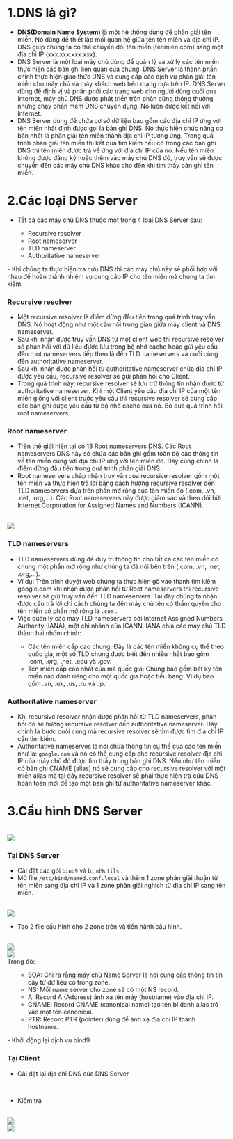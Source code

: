 # 1.DNS là gì?

- **DNS(Domain Name System)** là một hệ thống dùng để phân giải tên miền. Nó dùng để thiết lập mối quan hệ giữa tên tên miền và địa chỉ IP. DNS giúp chúng ta có thể chuyển đổi tên miền (tenmien.com) sang một địa chỉ IP (xxx.xxx.xxx.xxx).
- DNS Server là một loại máy chủ dùng để quản lý và xử lý các tên miền thực hiện các bản ghi liên quan của chúng. DNS Server là thành phần chính thực hiện giao thức DNS và cung cấp các dịch vụ phân giải tên miền cho máy chủ và máy khách web trên mạng dựa trên IP. DNS Server dùng để định vị và phân phối các trang web cho người dùng cuối qua Internet, máy chủ DNS được phát triển trên phần cứng thông thường nhưng chạy phần mềm DNS chuyên dụng. Nó luôn được kết nối với Internet.
- DNS Server dùng để chứa cơ sở dữ liệu bao gồm các địa chỉ IP ứng với tên miền nhất định được gọi là bản ghi DNS. Nó thực hiện chức năng cơ bản nhất là phân giải tên miền thành địa chỉ IP tương ứng. Trong quá trình phân giải tên miền thì kết quả tìm kiếm nếu có trong các bản ghi DNS thì tên miền được trả về ứng với địa chỉ IP của nó. Nếu tên miền không được đăng ký hoặc thêm vào máy chủ DNS đó, truy vấn sẽ được chuyển đến các máy chủ DNS khác cho đến khi tìm thấy bản ghi tên miền.

# 2.Các loại  DNS Server

- Tất cả các máy chủ DNS thuộc một trong 4 loại DNS Server sau:
<ul>
  <ul>
    <li> Recursive resolver
    <li> Root nameserver
    <li> TLD nameserver
    <li> Authoritative nameserver
  </ul>
</ul>
- Khi chúng ta thực hiện tra cứu DNS thì các máy chủ này sẽ phối hợp với nhau để hoàn thành nhiệm vụ cung cấp IP cho tên miền mà chúng ta tìm kiếm.

### Recursive resolver

- Một recursive resolver là điểm dừng đầu tiên trong quá trình truy vấn DNS. Nó hoạt động như một cầu nối trung gian giữa máy client và DNS nameserver.
- Sau khi nhận được truy vấn DNS từ một client web thì recursive resolver sẽ phản hồi với dữ liệu được lưu trong bộ nhớ cache hoặc gửi yêu cầu đến root nameservers tiếp theo là đến TLD nameservers và cuối cùng đến authoritative nameserver.
- Sau khi nhận được phản hồi từ authoritative nameserver chứa địa chỉ IP được yêu cầu, recursive resolver sẽ gửi phản hồi cho Client.
- Trong quá trình này, recursive resolver sẽ lưu trữ thông tin nhận được từ authoritative nameserver. Khi một Client yêu cầu địa chỉ IP của một tên miền giống với client trước yêu cầu thì recursive resolver sẽ cung cấp các bản ghi được yêu cầu từ bộ nhớ cache của nó. Bỏ qua quá trình hỏi root nameservers.

### Root nameserver

- Trên thế giới hiện tại có 13 Root nameservers DNS. Các Root nameservers DNS này sẽ chứa các bản ghi gồm toàn bộ các thông tin về tên miền cùng với địa chỉ IP ứng với tên miền đó. Đây cũng chính là điểm dừng đầu tiên trong quá trình phân giải DNS.
- Root nameservers chấp nhận truy vấn của recursive resolver gồm một tên miền và thực hiện trả lời bằng cách hướng recursive resolver đến TLD nameservers dựa trên phần mở rộng của tên miền đó (.com, .vn, .net, .org,...). Các Root nameservers này được giảm sác và theo dõi bỡi Internet Corporation for Assigned Names and Numbers (ICANN).
<br>
<img src="https://github.com/lean15998/Linux/blob/main/images/24.01.PNG">
<br>

### TLD nameservers

- TLD nameservers dùng để duy trì thông tin cho tất cả các tên miền có chung một phần mở rộng như chúng ta đã nói bên trên (.com, .vn, .net, .org,...).
- Ví dụ: Trên trình duyệt web chúng ta thực hiện gõ vào thanh tìm kiếm google.com khi nhận được phản hồi từ Root nameservers thì recursive resolver sẽ gửi truy vấn đến TLD nameservers. Tại đây chúng ta nhận được câu trả lời chỉ cách chúng ta đến máy chủ tên có thẩm quyền cho tên miền có phần mở rộng là `.com` .
- Việc quản lý các máy TLD nameservers bởi Internet Assigned Numbers Authority (IANA), một chi nhánh của ICANN. IANA chia các máy chủ TLD thành hai nhóm chính:
<ul>
  <ul>
    <li> Các tên miền cấp cao chung: Đây là các tên miền không cụ thể theo quốc gia, một số TLD chung được biết đến nhiều nhất bao gồm .com, .org, .net, .edu và .gov.
    <li> Tên miền cấp cao nhất của mã quốc gia: Chúng bao gồm bất kỳ tên miền nào dành riêng cho một quốc gia hoặc tiểu bang. Ví dụ bao gồm .vn, .uk, .us, .ru và .jp.
  </ul>
</ul>
  
### Authoritative nameserver

- Khi recursive resolver nhận được phản hồi từ TLD nameservers, phản hồi đó sẽ hướng recursive resolver đến authoritative nameserver. Đây chính là bước cuối cùng mà recursive resolver sẽ tìm được tìm địa chỉ IP cần tìm kiếm.
- Authoritative nameserves là nơi chứa thông tin cụ thể của các tên miền như là: `google.com` và nó có thể cung cấp cho recursive resolver địa chỉ IP của máy chủ đó được tìm thấy trong bản ghi DNS. Nếu như tên miền có bản ghi CNAME (alias) nó sẽ cung cấp cho recursive resolver với một miền alias mà tại đây recursive resolver sẽ phải thực hiện tra cứu DNS hoàn toàn mới để tạo một bản ghi từ authoritative nameserver khác.

# 3.Cấu hình DNS Server
<br>
<img src="https://github.com/lean15998/Linux/blob/main/images/24.02.PNG">
<br>

### Tại DNS Server

- Cài đặt các gói `bind9` và `bind9utils`
- Mở file `/etc/bind/named.conf.local` và thêm 1 zone phân giải thuận từ tên miền sang địa chỉ IP và 1 zone phân giải nghịch từ địa chỉ IP sang tên miền.
<br>
<img src="https://github.com/lean15998/Linux/blob/main/images/24.03.PNG">
<br>

- Tạo 2 file cấu hình cho 2 zone trên và tiến hành cấu hình.

<br>
<img src="https://github.com/lean15998/Linux/blob/main/images/24.04.PNG">
<br>
<img src="https://github.com/lean15998/Linux/blob/main/images/24.05.PNG">
<br>
Trong đó:
<ul>
  <ul>
    <li> SOA: Chỉ ra rằng máy chủ Name Server là nơi cung cấp thông tin tin cậy từ dữ liệu có trong zone.
    <li> NS: Mỗi name server cho zone sẽ có một NS record.
    <li> A: Record A (Address) ánh xạ tên máy (hostname) vào địa chỉ IP.
    <li> CNAME: Record CNAME (canonical name) tạo tên bí danh alias trỏ vào một tên canonical.
    <li> PTR: Record PTR (pointer) dùng để ánh xạ địa chỉ IP thành hostname.
  </ul>
</ul>
- Khởi động lại dịch vụ bind9
<br>

### Tại Client

- Cài đặt lại địa chỉ DNS của DNS Server
<br>
<img src="">
<br>

- Kiểm tra

<br>
<img src="https://github.com/lean15998/Linux/blob/main/images/24.07.PNG">
<br>
<img src="https://github.com/lean15998/Linux/blob/main/images/24.08.PNG">




